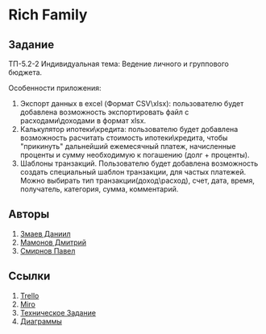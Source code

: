 # Rich Family 

## Задание
ТП-5.2-2
Индивидуальная тема: Ведение личного и группового бюджета.

Особенности приложения:
1. Экспорт данных в excel (Формат CSV\xlsx): пользователю будет добавлена возможность экспортировать файл с расходами\доходами в формат xlsx. 
2. Калькулятор ипотеки\кредита: пользователю будет добавлена возможность расчитать стоимость ипотеки\кредита, чтобы "прикинуть" дальнейший ежемесячный платеж, начисленные проценты и сумму необходимую к погашению (долг + проценты).
3. Шаблоны транзакций.
Пользователю будет добавлена возможность создать специальный шаблон транзакции, для частых платежей.
Можно выбирать тип транзакции(доход\расход), счет, дата, время, получатель, категория, сумма, комментарий.
## Авторы
1. [Змаев Даниил](https://github.com/dany0k)
2. [Мамонов Дмитрий](https://github.com/Dmitriy-M1319)
3. [Смирнов Павел](https://github.com/SmPavel)  
## Ссылки
1. [Trello](https://trello.com/b/zsptCKGK/%D1%80%D0%B0%D0%B7%D1%80%D0%B0%D0%B1%D0%BE%D1%82%D0%BA%D0%B0-%D0%BF%D1%80%D0%B8%D0%BB%D0%BE%D0%B6%D0%B5%D0%BD%D0%B8%D1%8F-%D0%B2%D0%B5%D0%B4%D0%B5%D0%BD%D0%B8%D0%B5-%D0%B4%D0%BE%D0%BC%D0%B0%D1%88%D0%BD%D0%B5%D0%B3%D0%BE-%D0%B1%D1%8E%D0%B4%D0%B6%D0%B5%D1%82%D0%B0-%D1%80%D0%B5%D0%BA%D0%BE%D0%BC%D0%B5%D0%BD%D0%B4%D0%B0%D1%86%D0%B8%D0%B8-%D0%BF%D0%BE-%D1%81%D0%BE%D0%BA%D1%80%D0%B0%D1%89%D0%B5%D0%BD%D0%B8%D1%8E-%D1%80%D0%B0%D1%81%D1%85%D0%BE%D0%B4%D0%BE%D0%B2)
2. [Miro](https://miro.com/app/board/uXjVPjEOpGs=/?share_link_id=84634999552)
3. [Техническое Задание](https://github.com/dany0k/TP-5.2-2/blob/main/docs/%D0%A2%D0%97%20%D0%9F%D0%9E%20%D0%A2%D0%9F.pdf)
4. [Диаграммы](https://github.com/dany0k/TP-5.2-2/tree/main/diagrams)

